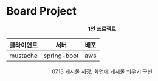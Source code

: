 # Board Project

<div align ="center">
  
  **1인 프로젝트**

  |클라이언트|서버|배포| 
  |:---:|:---:|:---:| 
  |mustache|spring-boot|aws| 
  
  0713 게시물 저장, 화면에 게시물 띄우기 구현

  </div>
